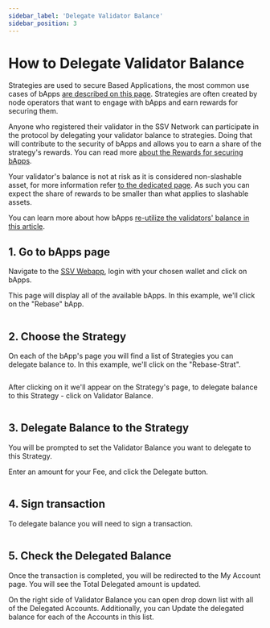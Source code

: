 ```yaml
---
sidebar_label: 'Delegate Validator Balance'
sidebar_position: 3
---
```


# How to Delegate Validator Balance

Strategies are used to secure Based Applications, the most common use cases of bApps [are described on this page](../learn/based-applications/use-cases.md). Strategies are often created by node operators that want to engage with bApps and earn rewards for securing them. 

Anyone who registered their validator in the SSV Network can participate in the protocol by delegating your validator balance to strategies. Doing that will contribute to the security of bApps and allows you to earn a share of the strategy's rewards. You can read more [about the Rewards for securing bApps](../learn/ssv2.0-a-based-applications-protocol/ultra-sound-ssv/rewards.md).

Your validator's balance is not at risk as it is considered non-slashable asset, for more information refer [to the dedicated page](../learn/based-applications/slashable-vs-non-slashable-assets-and-how-bapps-use-them.md). As such you can expect the share of rewards to be smaller than what applies to slashable assets.

You can learn more about how bApps [re-utilize the validators' balance in this article](../learn/based-applications/re-utilization-of-l1-validators-a-new-asset-class.md).

## 1. Go to bApps page

Navigate to the [SSV Webapp](https://app.stage.ssv.network/account/my-delegations), login with your chosen wallet and click on bApps.

This page will display all of the available bApps. In this example, we'll click on the "Rebase" bApp.

<div style={{ textAlign: 'center' }}>
  <img src="/img/delegate-balance-1.png" alt="" />
</div>

## 2. Choose the Strategy

On each of the bApp's page you will find a list of Strategies you can delegate balance to. In this example, we'll click on the "Rebase-Strat". 

<div style={{ textAlign: 'center' }}>
  <img src="/img/delegate-balance-2.png" alt="" />
</div>

After clicking on it we'll appear on the Strategy's page, to delegate balance to this Strategy - click on Validator Balance.

<div style={{ textAlign: 'center' }}>
  <img src="/img/delegate-balance-6.png" alt="" />
</div>

## 3. Delegate Balance to the Strategy

You will be prompted to set the Validator Balance you want to delegate to this Strategy. 

Enter an amount for your Fee, and click the Delegate button.

<div style={{ textAlign: 'center', width: '60%', margin: '0 auto' }}>
  <img src="/img/delegate-balance-3.png" alt="" />
</div>

## 4. Sign transaction

To delegate balance you will need to sign a transaction.

<div style={{ textAlign: 'center', width: '40%', margin: '0 auto' }}>
  <img src="/img/delegate-balance-4.png" alt="" />
</div>

## 5. Check the Delegated Balance

Once the transaction is completed, you will be redirected to the My Account page. You will see the Total Delegated amount is updated. 

On the right side of Validator Balance you can open drop down list with all of the Delegated Accounts. Additionally, you can Update the delegated balance for each of the Accounts in this list.

<div style={{ textAlign: 'center', width: '100%', margin: '0 auto' }}>
  <img src="/img/delegate-balance-5.png" alt="" />
</div>